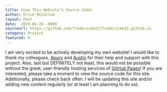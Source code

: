 ```yaml
---
title: View This Website's Source Code!
author: Erick McCollum
layout: Post
date:  2019-01-24 -0600
sourceurl: https://github.com/frederickm13/frederickm13.github.io
category: Project
featured: 4
---
```


I am very excited to be actively developing my own website! I would like to thank my colleagues, [Apurv](https://apurvghai.com/) and [Austin](https://aucarr.com/) for their help and support with this project. Also, last but DEFINITELY not least, this would not be possible without the great, user-friendly hosting services of [GitHub Pages](https://pages.github.com/)! If you are interested, please take a moment to view the source code for this site. Additionally, please check back often. I will be updating this site and/or adding new content regularly (or at least I am planning to do so). 